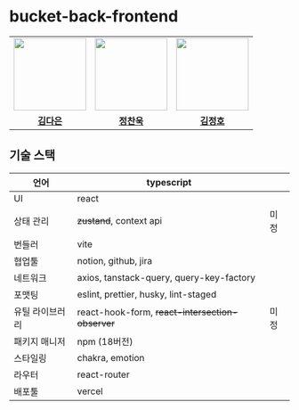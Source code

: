 # bucket-back-frontend

<table>
 <tr>
    <td align="center"><a href="https://github.com/GBAJS754"><img src="https://avatars.githubusercontent.com/GBAJS754" width="130px;" alt=""></a></td>
    <td align="center"><a href="https://github.com/khakhid"><img src="https://avatars.githubusercontent.com/seeyoujeong" width="130px;" alt=""></a></td>
    <td align="center"><a href="https://github.com/wukdddang"><img src="https://avatars.githubusercontent.com/perfumeplaylist" width="130px;" alt=""></a></td>
  </tr>
  <tr>
    <td align="center"><a href="https://github.com/GBAJS754"><b>김다은</b></a></td>
    <td align="center"><a href="https://github.com/GBAJS754"><b>정찬욱</b></a></td>
    <td align="center"><a href="https://github.com/GBAJS754"><b>김정호</b></a></td>
  </tr>
</table>

## 기술 스택

| 언어            | typescript                                          |      |
| --------------- | --------------------------------------------------- | ---- |
| UI              | react                                               |      |
| 상태 관리       | <s>zustand</s>, context api                         | 미정 |
| 번들러          | vite                                                |      |
| 협업툴          | notion, github, jira                                |      |
| 네트워크        | axios, tanstack-query, query-key-factory            |      |
| 포맷팅          | eslint, prettier, husky, lint-staged                |      |
| 유틸 라이브러리 | react-hook-form, <s>react-intersection-observer</s> | 미정 |
| 패키지 매니저   | npm (18버전)                                        |      |
| 스타일링        | chakra, emotion                                     |      |
| 라우터          | react-router                                        |      |
| 배포툴          | vercel                                              |      |
